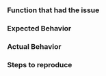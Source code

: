 ### Function that had the issue


### Expected Behavior


### Actual Behavior


### Steps to reproduce
